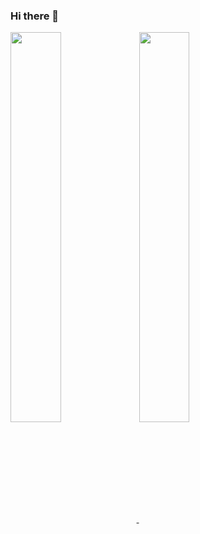 ### Hi there 👋

<a href="https://github.com/anuraghazra/github-readme-stats">
  <img align="center" width="40%" src="https://github-readme-stats.vercel.app/api?username=jhonatancassante&show_icons=true&theme=radical" />
</a>
<a href="https://github.com/jhonatancassante/github-readme-stats">
  <img align="center" width="40%" src="https://github-readme-stats.vercel.app/api/top-langs/?username=jhonatancassante&layout=compact&theme=radical" />
</a>

<!--
**jhonatancassante/jhonatancassante** is a ✨ _special_ ✨ repository because its `README.md` (this file) appears on your GitHub profile.

Here are some ideas to get you started:

- 🔭 I’m currently working on ...
- 🌱 I’m currently learning ...
- 👯 I’m looking to collaborate on ...
- 🤔 I’m looking for help with ...
- 💬 Ask me about ...
- 📫 How to reach me: ...
- 😄 Pronouns: ...
- ⚡ Fun fact: ...
-->

